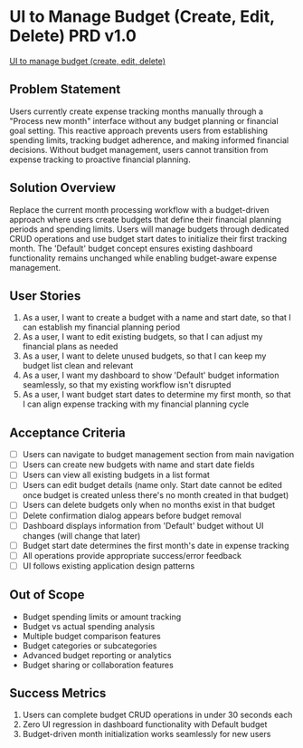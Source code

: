 # UI to Manage Budget (Create, Edit, Delete) PRD v1.0

[UI to manage budget (create, edit, delete)](https://github.com/MarcinOrlowski/pyggy-expense-tracker/issues/41)

## Problem Statement
Users currently create expense tracking months manually through a "Process new month" interface without any budget planning or financial goal setting. This reactive approach prevents users from establishing spending limits, tracking budget adherence, and making informed financial decisions. Without budget management, users cannot transition from expense tracking to proactive financial planning.

## Solution Overview
Replace the current month processing workflow with a budget-driven approach where users create budgets that define their financial planning periods and spending limits. Users will manage budgets through dedicated CRUD operations and use budget start dates to initialize their first tracking month. The 'Default' budget concept ensures existing dashboard functionality remains unchanged while enabling budget-aware expense management.

## User Stories
1. As a user, I want to create a budget with a name and start date, so that I can establish my financial planning period
2. As a user, I want to edit existing budgets, so that I can adjust my financial plans as needed
3. As a user, I want to delete unused budgets, so that I can keep my budget list clean and relevant
4. As a user, I want my dashboard to show 'Default' budget information seamlessly, so that my existing workflow isn't disrupted
5. As a user, I want budget start dates to determine my first month, so that I can align expense tracking with my financial planning cycle

## Acceptance Criteria
- [ ] Users can navigate to budget management section from main navigation
- [ ] Users can create new budgets with name and start date fields
- [ ] Users can view all existing budgets in a list format
- [ ] Users can edit budget details (name only. Start date cannot be edited once budget is created unless there's no month created in that budget)
- [ ] Users can delete budgets only when no months exist in that budget
- [ ] Delete confirmation dialog appears before budget removal
- [ ] Dashboard displays information from 'Default' budget without UI changes (will change that later)
- [ ] Budget start date determines the first month's date in expense tracking
- [ ] All operations provide appropriate success/error feedback
- [ ] UI follows existing application design patterns

## Out of Scope
- Budget spending limits or amount tracking
- Budget vs actual spending analysis
- Multiple budget comparison features
- Budget categories or subcategories
- Advanced budget reporting or analytics
- Budget sharing or collaboration features

## Success Metrics
1. Users can complete budget CRUD operations in under 30 seconds each
2. Zero UI regression in dashboard functionality with Default budget
3. Budget-driven month initialization works seamlessly for new users
